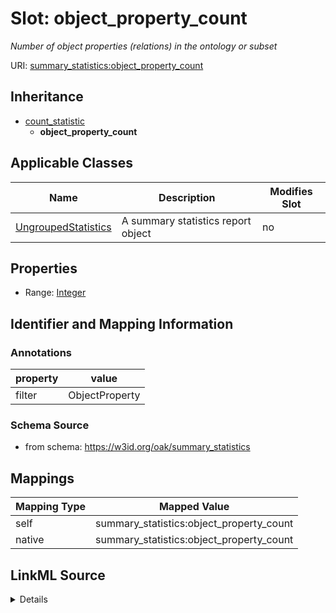 

# Slot: object_property_count


_Number of object properties (relations) in the ontology or subset_





URI: [summary_statistics:object_property_count](https://w3id.org/oaklib/summary_statistics.object_property_count)




## Inheritance

* [count_statistic](count_statistic.md)
    * **object_property_count**






## Applicable Classes

| Name | Description | Modifies Slot |
| --- | --- | --- |
| [UngroupedStatistics](UngroupedStatistics.md) | A summary statistics report object |  no  |







## Properties

* Range: [Integer](Integer.md)





## Identifier and Mapping Information





### Annotations

| property | value |
| --- | --- |
| filter | ObjectProperty |



### Schema Source


* from schema: https://w3id.org/oak/summary_statistics




## Mappings

| Mapping Type | Mapped Value |
| ---  | ---  |
| self | summary_statistics:object_property_count |
| native | summary_statistics:object_property_count |




## LinkML Source

<details>
```yaml
name: object_property_count
annotations:
  filter:
    tag: filter
    value: ObjectProperty
description: Number of object properties (relations) in the ontology or subset
from_schema: https://w3id.org/oak/summary_statistics
rank: 1000
is_a: count_statistic
alias: object_property_count
owner: UngroupedStatistics
domain_of:
- UngroupedStatistics
slot_group: property_statistic_group
range: integer

```
</details>